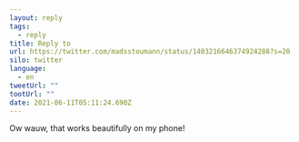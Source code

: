 ```yaml
---
layout: reply
tags:
  - reply
title: Reply to
url: https://twitter.com/madsstoumann/status/1403216646374924288?s=20
silo: twitter
language:
  - en
tweetUrl: ""
tootUrl: ""
date: 2021-06-11T05:11:24.690Z
---
```

Ow wauw, that works beautifully on my phone!
